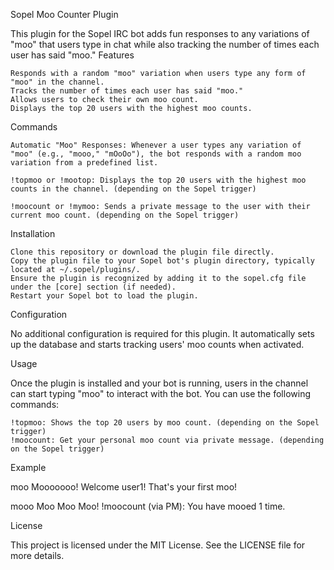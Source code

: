 Sopel Moo Counter Plugin

This plugin for the Sopel IRC bot adds fun responses to any variations of "moo" that users type in chat while also tracking the number of times each user has said "moo."
Features

    Responds with a random "moo" variation when users type any form of "moo" in the channel.
    Tracks the number of times each user has said "moo."
    Allows users to check their own moo count.
    Displays the top 20 users with the highest moo counts.

Commands

    Automatic "Moo" Responses: Whenever a user types any variation of "moo" (e.g., "mooo," "mOoOo"), the bot responds with a random moo variation from a predefined list.

    !topmoo or !mootop: Displays the top 20 users with the highest moo counts in the channel. (depending on the Sopel trigger)

    !moocount or !mymoo: Sends a private message to the user with their current moo count. (depending on the Sopel trigger)

Installation

    Clone this repository or download the plugin file directly.
    Copy the plugin file to your Sopel bot's plugin directory, typically located at ~/.sopel/plugins/.
    Ensure the plugin is recognized by adding it to the sopel.cfg file under the [core] section (if needed).
    Restart your Sopel bot to load the plugin.

Configuration

No additional configuration is required for this plugin. It automatically sets up the database and starts tracking users' moo counts when activated.


Usage

Once the plugin is installed and your bot is running, users in the channel can start typing "moo" to interact with the bot. You can use the following commands:

    !topmoo: Shows the top 20 users by moo count. (depending on the Sopel trigger)
    !moocount: Get your personal moo count via private message. (depending on the Sopel trigger)

Example

      

<user1> moo
<bot> Mooooooo!
<bot> Welcome user1! That's your first moo!

<user2> mooo
<bot> Moo Moo Moo!
<user2> !moocount
<bot> (via PM): You have mooed 1 time.

    

License

This project is licensed under the MIT License. See the LICENSE file for more details.
